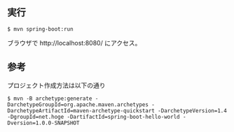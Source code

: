 

## 実行

```
$ mvn spring-boot:run
```

ブラウザで http://localhost:8080/ にアクセス。

## 参考

プロジェクト作成方法は以下の通り

```
$ mvn -B archetype:generate -DarchetypeGroupId=org.apache.maven.archetypes -DarchetypeArtifactId=maven-archetype-quickstart -DarchetypeVersion=1.4 -DgroupId=net.hoge -DartifactId=spring-boot-hello-world -Dversion=1.0.0-SNAPSHOT
```